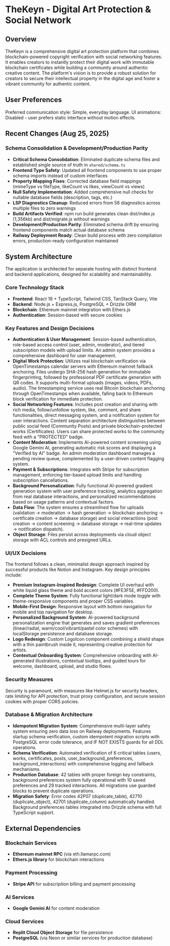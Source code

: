 # TheKeyn - Digital Art Protection & Social Network

## Overview
TheKeyn is a comprehensive digital art protection platform that combines blockchain-powered copyright verification with social networking features. It enables creators to instantly protect their digital work with immutable blockchain certificates while building a community around authentic creative content. The platform's vision is to provide a robust solution for creators to secure their intellectual property in the digital age and foster a vibrant community for authentic content.

## User Preferences
Preferred communication style: Simple, everyday language.
UI animations: Disabled - user prefers static interface without motion effects.

## Recent Changes (Aug 25, 2025)
### Schema Consolidation & Development/Production Parity
- **Critical Schema Consolidation**: Eliminated duplicate schema files and established single source of truth in `shared/schema.ts`
- **Frontend Type Safety**: Updated all frontend components to use proper schema imports instead of custom interfaces 
- **Property Mapping Fixes**: Corrected database field mappings (mimeType vs fileType, likeCount vs likes, viewCount vs views)
- **Null Safety Implementation**: Added comprehensive null checks for nullable database fields (description, tags, etc.)
- **LSP Diagnostics Cleanup**: Reduced errors from 56 diagnostics across multiple files to zero warnings
- **Build Artifacts Verified**: npm run build generates clean dist/index.js (1,356kb) and dist/migrate.js without warnings
- **Development/Production Parity**: Eliminated schema drift by ensuring frontend components match actual database schema
- **Railway Deployment Ready**: Clean build process with zero compilation errors, production-ready configuration maintained

## System Architecture
The application is architected for separate hosting with distinct frontend and backend applications, designed for scalability and maintainability.

### Core Technology Stack
- **Frontend**: React 18 + TypeScript, Tailwind CSS, TanStack Query, Vite
- **Backend**: Node.js + Express.js, PostgreSQL + Drizzle ORM
- **Blockchain**: Ethereum mainnet integration with Ethers.js
- **Authentication**: Session-based with secure cookies

### Key Features and Design Decisions
- **Authentication & User Management**: Session-based authentication, role-based access control (user, admin, moderator), and tiered subscription models with upload limits. An admin system provides a comprehensive dashboard for user management.
- **Digital Work Protection**: Utilizes real blockchain verification via OpenTimestamps calendar servers with Ethereum mainnet fallback anchoring. Files undergo SHA-256 hash generation for immutable fingerprinting, followed by professional PDF certificate generation with QR codes. It supports multi-format uploads (images, videos, PDFs, audio). The timestamping service uses real Bitcoin blockchain anchoring through OpenTimestamps when available, falling back to Ethereum block verification for immediate protection.
- **Social Networking Features**: Includes post creation and sharing with rich media, follow/unfollow system, like, comment, and share functionalities, direct messaging system, and a notification system for user interactions. Content separation architecture distinguishes between public social feed (Community Posts) and private blockchain-protected works (Certificates). Users can share protected works to the community feed with a "PROTECTED" badge.
- **Content Moderation**: Implements AI-powered content screening using Google Gemini AI, generating automatic risk scores and displaying a "Verified by AI" badge. An admin moderation dashboard manages a pending review queue, complemented by a user-driven content flagging system.
- **Payment & Subscriptions**: Integrates with Stripe for subscription management, enforcing tier-based upload limits and handling subscription cancellations.
- **Background Personalization**: Fully functional AI-powered gradient generation system with user preference tracking, analytics aggregation from real database interactions, and personalized recommendations based on usage patterns and contextual factors.
- **Data Flow**: The system ensures a streamlined flow for uploads (validation → moderation → hash generation → blockchain anchoring → certificate creation → database storage) and social interactions (post creation → content screening → database storage → real-time updates → notification dispatch).
- **Object Storage**: Files persist across deployments via cloud object storage with ACL controls and presigned URLs.

### UI/UX Decisions
The frontend follows a clean, minimalist design approach inspired by successful products like Notion and Instagram. Key design principles include:
- **Premium Instagram-Inspired Redesign**: Complete UI overhaul with white liquid glass theme and bold accent colors (#FE3F5E, #FFD200).
- **Complete Theme System**: Fully functional light/dark mode toggle with theme-responsive components and proper CSS variables.
- **Mobile-First Design**: Responsive layout with bottom navigation for mobile and top navigation for desktop.
- **Personalized Background System**: AI-powered background personalization engine that generates and saves gradient preferences (linear/radial, warm/cool/vibrant/pastel color schemes) with localStorage persistence and database storage.
- **Logo Redesign**: Custom LogoIcon component combining a shield shape with a thin paintbrush inside it, representing creative protection for artists.
- **Contextual Onboarding System**: Comprehensive onboarding with AI-generated illustrations, contextual tooltips, and guided tours for welcome, dashboard, upload, and studio flows.

### Security Measures
Security is paramount, with measures like Helmet.js for security headers, rate limiting for API protection, trust proxy configuration, and secure session cookies with proper CORS policies.

### Database & Migration Architecture
- **Idempotent Migration System**: Comprehensive multi-layer safety system ensuring zero data loss on Railway deployments. Features startup schema verification, custom idempotent migration scripts with PostgreSQL error code tolerance, and IF NOT EXISTS guards for all DDL operations.
- **Schema Verification**: Automated verification of 6 critical tables (users, works, certificates, posts, user_background_preferences, background_interactions) with comprehensive logging and fallback mechanisms.
- **Production Database**: 42 tables with proper foreign key constraints, background preferences system fully operational with 10 saved preferences and 29 tracked interactions. All migrations use guarded blocks to prevent duplicate operations.
- **Migration Safety**: Error codes 42P07 (duplicate_table), 42710 (duplicate_object), 42701 (duplicate_column) automatically handled. Background preferences tables integrated into Drizzle schema with full TypeScript support.

## External Dependencies

### Blockchain Services
- **Ethereum mainnet RPC** (via eth.llamarpc.com)
- **Ethers.js library** for blockchain interactions

### Payment Processing
- **Stripe API** for subscription billing and payment processing

### AI Services
- **Google Gemini AI** for content moderation

### Cloud Services
- **Replit Cloud Object Storage** for file persistence
- **PostgreSQL** (via Neon or similar services for production database)